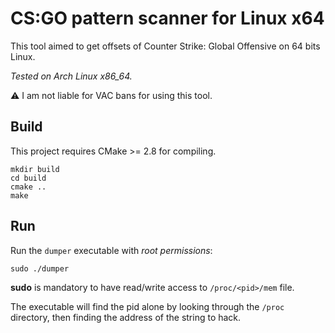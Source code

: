 # CS:GO pattern scanner for Linux x64

This tool aimed to get offsets of Counter Strike: Global Offensive on 64 bits Linux.

*Tested on Arch Linux x86_64.*

:warning: I am not liable for VAC bans for using this tool.

## Build

This project requires CMake >= 2.8 for compiling.
```
mkdir build
cd build
cmake ..
make
```

## Run

Run the `dumper` executable with *root permissions*:
```
sudo ./dumper
```
**sudo** is mandatory to have read/write access to `/proc/<pid>/mem` file.

The executable will find the pid alone by looking through the `/proc` directory, then finding the address of the string to hack.